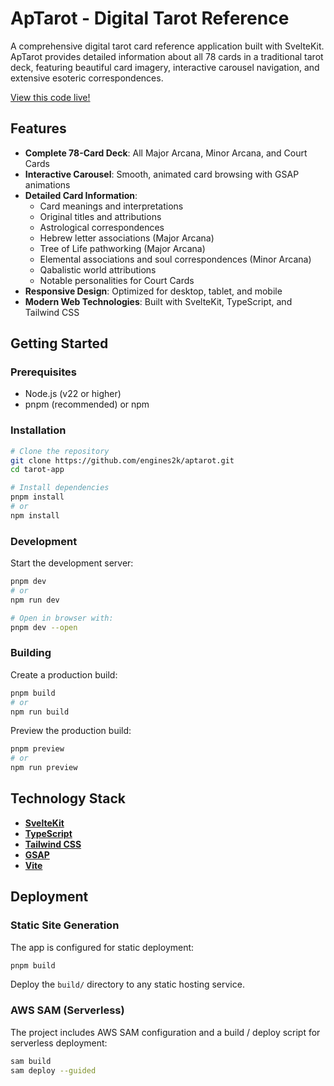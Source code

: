 # ApTarot - Digital Tarot Reference

A comprehensive digital tarot card reference application built with SvelteKit. ApTarot provides detailed information about all 78 cards in a traditional tarot deck, featuring beautiful card imagery, interactive carousel navigation, and extensive esoteric correspondences.

[View this code live!](https://aptarot.net)

## Features

- **Complete 78-Card Deck**: All Major Arcana, Minor Arcana, and Court Cards
- **Interactive Carousel**: Smooth, animated card browsing with GSAP animations
- **Detailed Card Information**: 
  - Card meanings and interpretations
  - Original titles and attributions
  - Astrological correspondences
  - Hebrew letter associations (Major Arcana)
  - Tree of Life pathworking (Major Arcana)
  - Elemental associations and soul correspondences (Minor Arcana)
  - Qabalistic world attributions
  - Notable personalities for Court Cards
- **Responsive Design**: Optimized for desktop, tablet, and mobile
- **Modern Web Technologies**: Built with SvelteKit, TypeScript, and Tailwind CSS

## Getting Started

### Prerequisites
- Node.js (v22 or higher)
- pnpm (recommended) or npm

### Installation

```bash
# Clone the repository
git clone https://github.com/engines2k/aptarot.git
cd tarot-app

# Install dependencies
pnpm install
# or
npm install
```

### Development

Start the development server:

```bash
pnpm dev
# or
npm run dev

# Open in browser with:
pnpm dev --open
```

### Building

Create a production build:

```bash
pnpm build
# or
npm run build
```

Preview the production build:

```bash
pnpm preview
# or
npm run preview
```

## Technology Stack

- **[SvelteKit](https://kit.svelte.dev/)**
- **[TypeScript](https://www.typescriptlang.org/)**
- **[Tailwind CSS](https://tailwindcss.com/)**
- **[GSAP](https://greensock.com/gsap/)**
- **[Vite](https://vitejs.dev/)**


## Deployment

### Static Site Generation
The app is configured for static deployment:

```bash
pnpm build
```

Deploy the `build/` directory to any static hosting service.

### AWS SAM (Serverless)
The project includes AWS SAM configuration and a build / deploy script for serverless deployment:

```bash
sam build
sam deploy --guided
```
